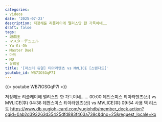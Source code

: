 ```yaml
---
categories:
- videos
date: '2025-07-23'
description: 저장해둔 리플레이에 맬리스만 한 가득이네……
draft: false
tags:
- 遊戯王
- マスターデュエル
- Yu-Gi-Oh
- Master Duel
- 마듀
- MD
- 유희왕
title: '[마스터 듀얼] 티아라멘츠 vs M∀LICE [스탠다드]'
youtube_id: WB7IOSGqP7I
---
```


{{< youtube WB7IOSGqP7I >}}

저장해둔 리플레이에 맬리스만 한 가득이네……
00:00 데먼스미스 티아라멘츠(선) vs M∀LICE(후)
04:38 데먼스미스 티아라멘츠(선) vs M∀LICE(후)
09:54 사용 덱 리스트
https://www.db.yugioh-card.com/yugiohdb/member_deck.action?cgid=0ab2d393263d35425dfd883f463a738c&dno=25&request_locale=ko